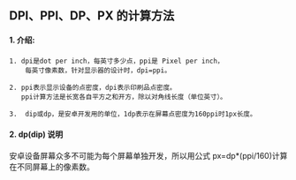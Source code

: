 ## DPI、PPI、DP、PX 的计算方法 ##
#### 1. 介绍: ####

	1. dpi是dot per inch，每英寸多少点，ppi是 Pixel per inch，
		每英寸像素数，针对显示器的设计时，dpi=ppi。

	2. ppi表示显示设备的点密度，dpi表示印刷品点密度。
	   ppi计算方法是长宽各自平方之和开方，除以对角线长度（单位英寸）。

	3.  dip或dp，是安卓开发用的单位，1dp表示在屏幕点密度为160ppi时1px长度。

#### 2. dp(dip) 说明 ####

安卓设备屏幕众多不可能为每个屏幕单独开发，所以用公式 px=dp*(ppi/160)计算在不同屏幕上的像素数。

